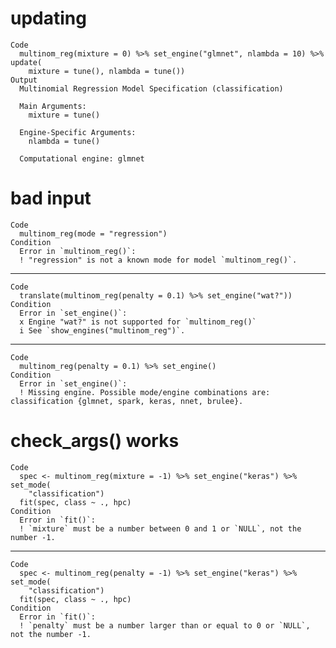 # updating

    Code
      multinom_reg(mixture = 0) %>% set_engine("glmnet", nlambda = 10) %>% update(
        mixture = tune(), nlambda = tune())
    Output
      Multinomial Regression Model Specification (classification)
      
      Main Arguments:
        mixture = tune()
      
      Engine-Specific Arguments:
        nlambda = tune()
      
      Computational engine: glmnet 
      

# bad input

    Code
      multinom_reg(mode = "regression")
    Condition
      Error in `multinom_reg()`:
      ! "regression" is not a known mode for model `multinom_reg()`.

---

    Code
      translate(multinom_reg(penalty = 0.1) %>% set_engine("wat?"))
    Condition
      Error in `set_engine()`:
      x Engine "wat?" is not supported for `multinom_reg()`
      i See `show_engines("multinom_reg")`.

---

    Code
      multinom_reg(penalty = 0.1) %>% set_engine()
    Condition
      Error in `set_engine()`:
      ! Missing engine. Possible mode/engine combinations are: classification {glmnet, spark, keras, nnet, brulee}.

# check_args() works

    Code
      spec <- multinom_reg(mixture = -1) %>% set_engine("keras") %>% set_mode(
        "classification")
      fit(spec, class ~ ., hpc)
    Condition
      Error in `fit()`:
      ! `mixture` must be a number between 0 and 1 or `NULL`, not the number -1.

---

    Code
      spec <- multinom_reg(penalty = -1) %>% set_engine("keras") %>% set_mode(
        "classification")
      fit(spec, class ~ ., hpc)
    Condition
      Error in `fit()`:
      ! `penalty` must be a number larger than or equal to 0 or `NULL`, not the number -1.

